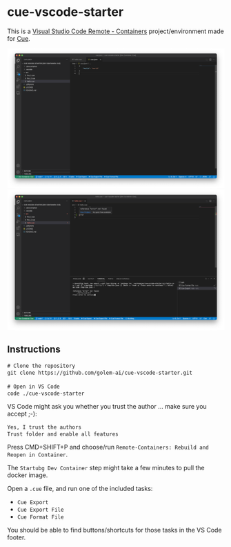 # cue-vscode-starter

This is a [Visual Studio Code Remote - Containers][vscode_remote_containers] project/environment
made for [Cue].

![Cue Export as JSON](screenshots/json_export.png)
![Cue Export error handling](screenshots/errors.png)

## Instructions

```
# Clone the repository
git clone https://github.com/golem-ai/cue-vscode-starter.git

# Open in VS Code
code ./cue-vscode-starter
```

VS Code might ask you whether you trust the author ... make sure you accept ;-):
```
Yes, I trust the authors
Trust folder and enable all features
```

Press CMD+SHIFT+P and choose/run `Remote-Containers: Rebuild and Reopen in Container`.

The `Startubg Dev Container` step might take a few minutes to pull the docker image.

Open a `.cue` file, and run one of the included tasks:
- `Cue Export`
- `Cue Export File`
- `Cue Format File`

You should be able to find buttons/shortcuts for those tasks in the VS Code footer.

[vscode_remote_containers]: https://code.visualstudio.com/docs/remote/containers
[cue]: https://cuelang.org
